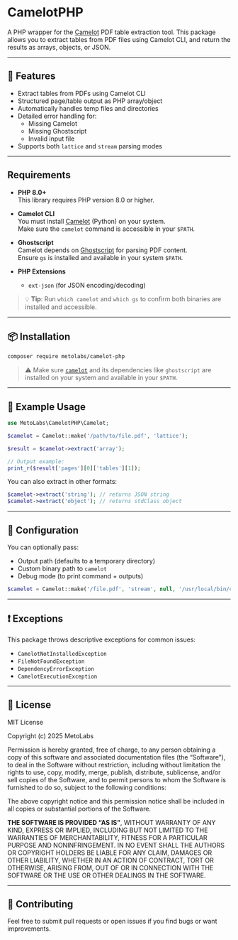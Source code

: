 # CamelotPHP

A PHP wrapper for the [Camelot](https://camelot-py.readthedocs.io/) PDF table extraction tool. This package allows you to extract tables from PDF files using Camelot CLI, and return the results as arrays, objects, or JSON.

---

## 🚀 Features

- Extract tables from PDFs using Camelot CLI
- Structured page/table output as PHP array/object
- Automatically handles temp files and directories
- Detailed error handling for:
    - Missing Camelot
    - Missing Ghostscript
    - Invalid input file
- Supports both `lattice` and `stream` parsing modes

---
## Requirements

- **PHP 8.0+**  
  This library requires PHP version 8.0 or higher.

- **Camelot CLI**  
  You must install [Camelot](https://camelot-py.readthedocs.io/) (Python) on your system.  
  Make sure the `camelot` command is accessible in your `$PATH`.

- **Ghostscript**  
  Camelot depends on [Ghostscript](https://www.ghostscript.com/) for parsing PDF content.  
  Ensure `gs` is installed and available in your system `$PATH`.

- **PHP Extensions**
  - `ext-json` (for JSON encoding/decoding)

> 💡 **Tip**: Run `which camelot` and `which gs` to confirm both binaries are installed and accessible.
---

## 📦 Installation

```bash
composer require metolabs/camelot-php
```

> ⚠️ Make sure [`camelot`](https://camelot-py.readthedocs.io/en/master/user/install.html) and its dependencies like `ghostscript` are installed on your system and available in your `$PATH`.

---

## 🧪 Example Usage

```php
use MetoLabs\CamelotPHP\Camelot;

$camelot = Camelot::make('/path/to/file.pdf', 'lattice');

$result = $camelot->extract('array');

// Output example:
print_r($result['pages'][0]['tables'][1]);
```

You can also extract in other formats:

```php
$camelot->extract('string'); // returns JSON string
$camelot->extract('object'); // returns stdClass object
```

---

## 🧰 Configuration

You can optionally pass:
- Output path (defaults to a temporary directory)
- Custom binary path to `camelot`
- Debug mode (to print command + outputs)

```php
$camelot = Camelot::make('/file.pdf', 'stream', null, '/usr/local/bin/camelot', null, true);
```

---

## ❗ Exceptions

This package throws descriptive exceptions for common issues:

- `CamelotNotInstalledException`
- `FileNotFoundException`
- `DependencyErrorException`
- `CamelotExecutionException`

---

## 📄 License

MIT License

Copyright (c) 2025 MetoLabs

Permission is hereby granted, free of charge, to any person obtaining a copy of this software and associated documentation files (the “Software”), to deal in the Software without restriction, including without limitation the rights to use, copy, modify, merge, publish, distribute, sublicense, and/or sell copies of the Software, and to permit persons to whom the Software is furnished to do so, subject to the following conditions:

The above copyright notice and this permission notice shall be included in all copies or substantial portions of the Software.

**THE SOFTWARE IS PROVIDED “AS IS”**, WITHOUT WARRANTY OF ANY KIND, EXPRESS OR IMPLIED, INCLUDING BUT NOT LIMITED TO THE WARRANTIES OF MERCHANTABILITY, FITNESS FOR A PARTICULAR PURPOSE AND NONINFRINGEMENT. IN NO EVENT SHALL THE AUTHORS OR COPYRIGHT HOLDERS BE LIABLE FOR ANY CLAIM, DAMAGES OR OTHER LIABILITY, WHETHER IN AN ACTION OF CONTRACT, TORT OR OTHERWISE, ARISING FROM, OUT OF OR IN CONNECTION WITH THE SOFTWARE OR THE USE OR OTHER DEALINGS IN THE SOFTWARE.

---

## 🤝 Contributing

Feel free to submit pull requests or open issues if you find bugs or want improvements.
